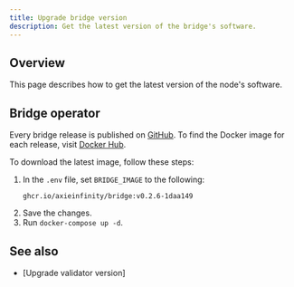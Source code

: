 ```yaml
---
title: Upgrade bridge version
description: Get the latest version of the bridge's software.
---
```


## Overview

This page describes how to get the latest version of the node's software.

## Bridge operator

Every bridge release is published on
[GitHub](https://github.com/axieinfinity/bridge-v2/releases). To find the Docker
image for each release, visit
[Docker Hub](https://hub.docker.com/r/axieinfinity/bridge/tags).

To download the latest image, follow these steps:

1. In the `.env` file, set `BRIDGE_IMAGE` to the following:
    ```
    ghcr.io/axieinfinity/bridge:v0.2.6-1daa149
    ```
2. Save the changes.
3. Run `docker-compose up -d`.

## See also

* [Upgrade validator version]